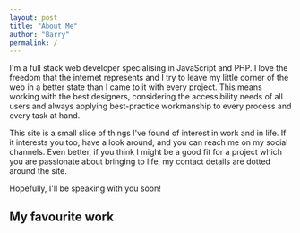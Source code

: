 ```yaml
---
layout: post
title: "About Me"
author: "Barry"
permalink: /
---
```


I'm a full stack web developer specialising in JavaScript and PHP. I love the freedom that the internet represents and I try to leave my little corner of the web in a better state than I came to it with every project. This means working with the best designers, considering the accessibility needs of all users and always applying best-practice workmanship to every process and every task at hand.

This site is a small slice of things I've found of interest in work and in life. If it interests you too, have a look around, and you can reach me on my social channels. Even better, if you think I might be a good fit for a project which you are passionate about bringing to life, my contact details are dotted around the site.

Hopefully, I'll be speaking with you soon!

## My favourite work

